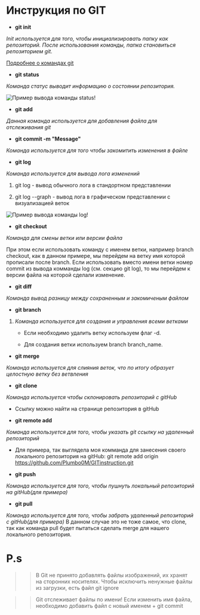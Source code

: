 # Инструкция по GIT

* **git init**

*Init используется для того, чтобы инициализировать папку как репозиторий.
После использования команды, папка становиться репозиторием git.*

[Подробнее о командах git](https://gbcdn.mrgcdn.ru/uploads/asset/3937510/attachment/187904bc7fa424abc113f5dda8b497ff.pdf)

* **git status**

*Команда статус выводит информацию о состоянии репозитория.*

![Пример вывода команды status!](status.PNG)

* **git add**

*Данная команда используется для добавления файла для отслеживания git*

* **git commit -m "Message"**

*Команда используется для того чтобы закомитить изменения в файле*

* **git log**

*Команда используется для вывода лога изменений*

1. git log - вывод обычного лога в стандортном представлении

2. git log --graph - вывод лога в графическом представлении с визуализацией веток



![Пример вывода команды log!](log.PNG)

* **git checkout**

 *Команда для смены ветки или версии файла*

 При этом если использовать команду с именем ветки, например branch checkout, как в данном примере, мы перейдем на ветку имя которой прописали после branch.
 Если использовать вместо имени ветки номер commit из вывода комманды log (см. секцию git log), то мы перейдем к версии файла на которой сделали изменение.

* **git diff**

*Команда вывод разницу между сохраненным и закомиченым файлом*

* **git branch**

1. *Команда используется для создания и управления всеми ветками*

   * Если необходимо удалить ветку используем флаг -d.

   * Для создания ветки используем branch branch_name.   

* **git merge**

*Команда используется для слияния веток, что по итогу образует целостную ветку без ветвления*

* **git clone**

*Команда используется чтобы склонировать репозиторий с gitHub*

   * Ссылку можно найти на странице репозитория в gitHub 

* **git remote add**

*Команда используется для того, чтобы указать git ссылку на удаленный репозиторий*

   * Для примера, так выглядела моя комманда для занесения своего локального репозитория на gitHub: git remote add origin https://github.com/Plumbo0M/GITinstruction.git

* **git push**

*Команда используется для того, чтобы пушнуть локальный репозиторий на gitHub(для примера)*

* **git pull**

*Команда используется для того, чтобы забрать удаленный репозиторий с gitHub(для примера)*
 В данном случае это не тоже самое, что clone, так как команда pull будет пытаться сделать merge для нашего локального репозитория.

# P.s
>> В Git не принято добавлять файлы
изображений, их хранят на сторонних
носителях. Чтобы исключить ненужные файлы
из загрузки, есть файл git ignore

>> Git отслеживает файлы по имени! 
Если изменить имя файла, необходимо добавить файл с новый именем + git commit